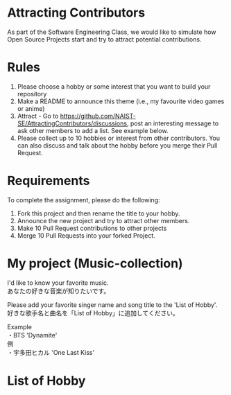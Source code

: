 # Attracting Contributors
As part of the Software Engineering Class, we would like to simulate how Open Source Projects start and try to attract potential contributions.

# Rules

1. Please choose a hobby or some interest that you want to build your repository
2. Make a README to announce this theme (i.e., my favourite video games or anime)
3. Attract - Go to https://github.com/NAIST-SE/AttractingContributors/discussions, post an interesting message to ask other members to add a list. See example below.
4. Please collect up to 10 hobbies or interest from other contributors. You can also discuss and talk about the hobby before you merge their Pull Request.

# Requirements
To complete the assignment, please do the following:
1. Fork this project and then rename the title to your hobby. 
2. Announce the new project and try to attract other members.
3. Make 10 Pull Request contributions to other projects
4. Merge 10 Pull Requests into your forked Project.

# My project (Music-collection) 
I'd like to know your favorite music.  
あなたの好きな音楽が知りたいです。

Please add your favorite singer name and song title to the 'List of Hobby'.  
好きな歌手名と曲名を「List of Hobby」に追加してください。

Example  
・BTS 'Dynamite'  
例  
・宇多田ヒカル 'One Last Kiss'  

# List of Hobby
